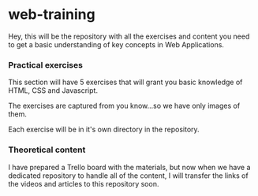 # web-training
Hey, this will be the repository with all the exercises and content you need
to get a basic understanding of key concepts in Web Applications.

### Practical exercises
This section will have 5 exercises that will grant you basic knowledge of HTML, CSS and
Javascript.

The exercises are captured from you know...so we have only images of them.

Each exercise will be in it's own directory in the repository.

### Theoretical content
I have prepared a Trello board with the materials, but now when we have a 
dedicated repository to handle all of the content, I will transfer the links 
of the videos and articles to this repository soon.